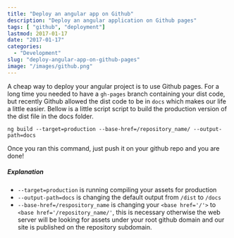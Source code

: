 ```yaml
---
title: "Deploy an angular app on Github"
description: "Deploy an angular application on Github pages"
tags: [ "github", "deployment"]
lastmod: 2017-01-17
date: "2017-01-17"
categories:
  - "Development"
slug: "deploy-angular-app-on-github-pages"
image: "/images/github.png"
---
```


A cheap way to deploy your angular project is to use Github pages. For a long time you needed to have a `gh-pages` 
branch containing your dist code, but recently Github allowed the dist code to be in `docs` which makes our life a little 
easier. Bellow is a little script script to build the production version of the dist file in the docs folder.

```
ng build --target=production --base-href=/repository_name/ --output-path=docs
```

Once you ran this command, just push it on your github repo and you are done!

##### Explanation

- `--target=production` is running compiling your assets for production
- `--output-path=docs` is changing the default output from `/dist` to `/docs`
- `--base-href=/respository_name` is changing your `<base href='/'>` to `<base href='/repository_name/'`, this is necessary 
otherwise the web server will be looking for assets under your root github domain and our site is published on the repository subdomain.
